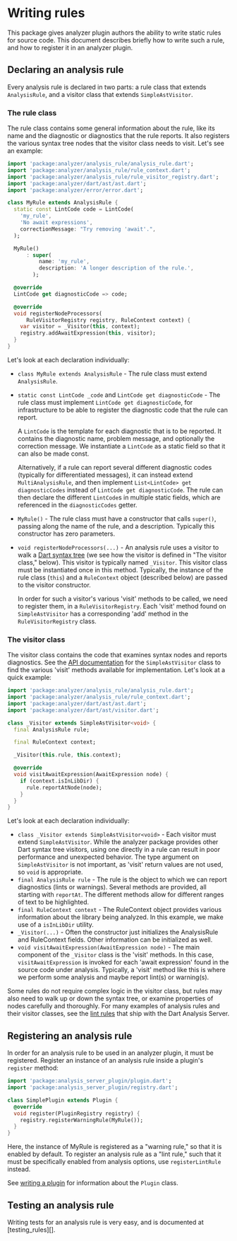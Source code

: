 # Writing rules

This package gives analyzer plugin authors the ability to write static rules
for source code. This document describes briefly how to write such a rule, and
how to register it in an analyzer plugin.

## Declaring an analysis rule

Every analysis rule is declared in two parts: a rule class that extends
`AnalysisRule`, and a visitor class that extends `SimpleAstVisitor`.

### The rule class

The rule class contains some general information about the rule, like its name
and the diagnostic or diagnostics that the rule reports. It also registers the
various syntax tree nodes that the visitor class needs to visit. Let's see an
example:

```dart
import 'package:analyzer/analysis_rule/analysis_rule.dart';
import 'package:analyzer/analysis_rule/rule_context.dart';
import 'package:analyzer/analysis_rule/rule_visitor_registry.dart';
import 'package:analyzer/dart/ast/ast.dart';
import 'package:analyzer/error/error.dart';

class MyRule extends AnalysisRule {
  static const LintCode code = LintCode(
    'my_rule',
    'No await expressions',
    correctionMessage: "Try removing 'await'.",
  );

  MyRule()
      : super(
          name: 'my_rule',
          description: 'A longer description of the rule.',
        );

  @override
  LintCode get diagnosticCode => code;

  @override
  void registerNodeProcessors(
      RuleVisitorRegistry registry, RuleContext context) {
    var visitor = _Visitor(this, context);
    registry.addAwaitExpression(this, visitor);
  }
}
```

Let's look at each declaration individually:

* `class MyRule extends AnalysisRule` - The rule class must extend
  `AnalysisRule`.

* `static const LintCode _code` and `LintCode get diagnosticCode` - The rule class
  must implement `LintCode get diagnosticCode`, for infrastructure to be able
  to register the diagnostic code that the rule can report.

  A `LintCode` is the template for each diagnostic that is to be reported. It
  contains the diagnostic name, problem message, and optionally the correction
  message. We instantiate a `LintCode` as a static field so that it can also be
  made const.

  Alternatively, if a rule can report several different diagnostic codes
  (typically for differentiated messages), it can instead extend
  `MultiAnalysisRule`, and then implement `List<LintCode> get diagnosticCodes`
  instead of `LintCode get diagnosticCode`. The rule can then declare the
  different `LintCode`s in multiple static fields, which are referenced in the
  `diagnosticCodes` getter.

* `MyRule()` - The rule class must have a constructor that calls `super()`,
  passing along the name of the rule, and a description. Typically this
  constructor has zero parameters.

* `void registerNodeProcessors(...)` - An analysis rule uses a visitor to walk
  a [Dart syntax tree][] (we see how the visitor is defined in "The visitor
  class," below). This visitor is typically named `_Visitor`. This visitor
  class must be instantiated once in this method. Typically, the instance of
  the rule class (`this`) and a `RuleContext` object (described below) are
  passed to the visitor constructor.

  In order for such a visitor's various 'visit' methods to be called, we need
  to register them, in a `RuleVisitorRegistry`. Each 'visit' method found on
  `SimpleAstVisitor` has a corresponding 'add' method in the
  `RuleVisitorRegistry` class.

[Dart syntax tree]: https://github.com/dart-lang/sdk/blob/main/pkg/analyzer/doc/tutorial/ast.md

### The visitor class

The visitor class contains the code that examines syntax nodes and reports
diagnostics. See the [API documentation][SimpleAstVisitor docs] for the
`SimpleAstVisitor` class to find the various 'visit' methods available for
implementation. Let's look at a quick example:

[SimpleAstVisitor docs]: https://github.com/dart-lang/sdk/blob/main/pkg/analyzer/lib/dart/ast/visitor.dart#L1841

```dart
import 'package:analyzer/analysis_rule/analysis_rule.dart';
import 'package:analyzer/analysis_rule/rule_context.dart';
import 'package:analyzer/dart/ast/ast.dart';
import 'package:analyzer/dart/ast/visitor.dart';

class _Visitor extends SimpleAstVisitor<void> {
  final AnalysisRule rule;

  final RuleContext context;

  _Visitor(this.rule, this.context);

  @override
  void visitAwaitExpression(AwaitExpression node) {
    if (context.isInLibDir) {
      rule.reportAtNode(node);
    }
  }
}
```

Let's look at each declaration individually:

* `class _Visitor extends SimpleAstVisitor<void>` - Each visitor must extend
  `SimpleAstVisitor`. While the analyzer package provides other Dart syntax
  tree visitors, using one directly in a rule can result in poor performance
  and unexpected behavior. The type argument on `SimpleAstVisitor` is not
  important, as 'visit' return values are not used, so `void` is appropriate.
* `final AnalysisRule rule` - The rule is the object to which we can report
  diagnostics (lints or warnings). Several methods are provided, all starting
  with `reportAt`. The different methods allow for different ranges of text to
  be highlighted.
* `final RuleContext context` - The RuleContext object provides various
  information about the library being analyzed. In this example, we make use of
  a `isInLibDir` utility.
* `_Visitor(...)` - Often the constructor just initializes the AnalysisRule and
  RuleContext fields. Other information can be initialized as well.
* `void visitAwaitExpression(AwaitExpression node)` - The main component of the
  `_Visitor` class is the 'visit' methods. In this case, `visitAwaitExpression`
  is invoked for each 'await expression' found in the source code under
  analysis. Typically, a 'visit' method like this is where we perform some
  analysis and maybe report lint(s) or warning(s).

Some rules do not require complex logic in the visitor class, but rules may
also need to walk up or down the syntax tree, or examine properties of nodes
carefully and thoroughly. For many examples of analysis rules and their visitor
classes, see the [lint rules] that ship with the Dart Analysis Server.

[lint rules]: https://github.com/dart-lang/sdk/tree/main/pkg/linter/lib/src/rules

## Registering an analysis rule

In order for an analysis rule to be used in an analyzer plugin, it must be
registered. Register an instance of an analysis rule inside a plugin's
`register` method:

```dart
import 'package:analysis_server_plugin/plugin.dart';
import 'package:analysis_server_plugin/registry.dart';

class SimplePlugin extends Plugin {
  @override
  void register(PluginRegistry registry) {
    registry.registerWarningRule(MyRule());
  }
}
```

Here, the instance of MyRule is registered as a "warning rule," so that it is
enabled by default. To register an analysis rule as a "lint rule," such that it
must be specifically enabled from analysis options, use `registerLintRule`
instead.

See [writing a plugin][] for information about the `Plugin` class.

## Testing an analysis rule

Writing tests for an analysis rule is very easy, and is documented at [testing_rules][].

[writing a plugin]: https://github.com/dart-lang/sdk/blob/main/pkg/analysis_server_plugin/doc/writing_a_plugin.md
[testing rules]: https://github.com/dart-lang/sdk/blob/main/pkg/analysis_server_plugin/doc/testing_rules.md